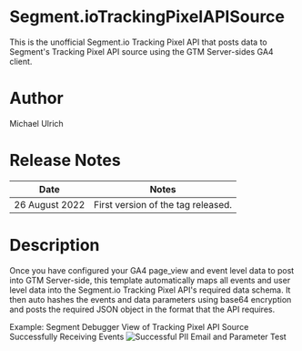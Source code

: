 # Segment.ioTrackingPixelAPISource
This is the unofficial Segment.io Tracking Pixel API that posts data to Segment's Tracking Pixel API source using the GTM Server-sides GA4 client.

# Author
Michael Ulrich

# Release Notes
| Date | Notes |
|-------|-------|
| 26 August 2022 | First version of the tag released. |

# Description
Once you have configured your GA4 page_view and event level data to post into GTM Server-side, this template automatically maps all events and user level data into the Segment.io Tracking Pixel API's required data schema. It then auto hashes the events and data parameters using base64 encryption and posts the required JSON object in the format that the API requires.

Example: Segment Debugger View of Tracking Pixel API Source Successfully Receiving Events
![Successful PII Email and Parameter Test](https://user-images.githubusercontent.com/53228114/186945751-2e3216fa-9f59-459e-a6b8-30cf9804bb20.png)
